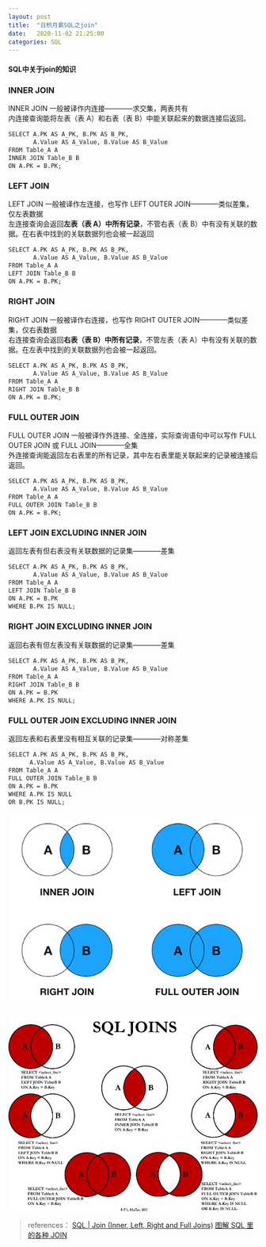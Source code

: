 ```yaml
---
layout: post
title:  "日积月累SQL之join"
date:   2020-11-02 21:25:00
categories: SQL
---
```


#### SQL中关于join的知识   

### INNER JOIN  
INNER JOIN 一般被译作内连接————求交集，两表共有  
内连接查询能将左表（表 A）和右表（表 B）中能关联起来的数据连接后返回。  
```
SELECT A.PK AS A_PK, B.PK AS B_PK,  
       A.Value AS A_Value, B.Value AS B_Value  
FROM Table_A A  
INNER JOIN Table_B B  
ON A.PK = B.PK;
```    

### LEFT JOIN  
LEFT JOIN 一般被译作左连接，也写作 LEFT OUTER JOIN————类似差集，仅左表数据  
左连接查询会返回**左表（表 A）中所有记录**，不管右表（表 B）中有没有关联的数据。在右表中找到的关联数据列也会被一起返回  
```
SELECT A.PK AS A_PK, B.PK AS B_PK,  
       A.Value AS A_Value, B.Value AS B_Value  
FROM Table_A A  
LEFT JOIN Table_B B  
ON A.PK = B.PK;  
```

### RIGHT JOIN  
RIGHT JOIN 一般被译作右连接，也写作 RIGHT OUTER JOIN————类似差集，仅右表数据  
右连接查询会返回**右表（表 B）中所有记录**，不管左表（表 A）中有没有关联的数据。在左表中找到的关联数据列也会被一起返回。  
```
SELECT A.PK AS A_PK, B.PK AS B_PK,  
       A.Value AS A_Value, B.Value AS B_Value  
FROM Table_A A  
RIGHT JOIN Table_B B  
ON A.PK = B.PK;  
``` 

### FULL OUTER JOIN  
FULL OUTER JOIN 一般被译作外连接、全连接，实际查询语句中可以写作 FULL OUTER JOIN 或 FULL JOIN————全集  
外连接查询能返回左右表里的所有记录，其中左右表里能关联起来的记录被连接后返回。  
```
SELECT A.PK AS A_PK, B.PK AS B_PK,  
       A.Value AS A_Value, B.Value AS B_Value  
FROM Table_A A  
FULL OUTER JOIN Table_B B  
ON A.PK = B.PK;  
```

### LEFT JOIN EXCLUDING INNER JOIN  
返回左表有但右表没有关联数据的记录集————差集  
```
SELECT A.PK AS A_PK, B.PK AS B_PK,  
       A.Value AS A_Value, B.Value AS B_Value  
FROM Table_A A  
LEFT JOIN Table_B B  
ON A.PK = B.PK  
WHERE B.PK IS NULL;  
```

### RIGHT JOIN EXCLUDING INNER JOIN  
返回右表有但左表没有关联数据的记录集————差集  
```
SELECT A.PK AS A_PK, B.PK AS B_PK,  
       A.Value AS A_Value, B.Value AS B_Value  
FROM Table_A A  
RIGHT JOIN Table_B B  
ON A.PK = B.PK  
WHERE A.PK IS NULL;  
```

### FULL OUTER JOIN EXCLUDING INNER JOIN  
返回左表和右表里没有相互关联的记录集————对称差集  
 ```
 SELECT A.PK AS A_PK, B.PK AS B_PK,  
       A.Value AS A_Value, B.Value AS B_Value  
FROM Table_A A  
FULL OUTER JOIN Table_B B  
ON A.PK = B.PK  
WHERE A.PK IS NULL  
OR B.PK IS NULL;  
```

![avatar](/assets/images/study/SQL-general-joins.png)

![avatar](/assets/images/study/SQL-Visual_SQL_JOINS_orig.jpg)


>references：
>[SQL | Join (Inner, Left, Right and Full Joins)]
>[图解 SQL 里的各种 JOIN]

[图解 SQL 里的各种 JOIN]:https://mazhuang.org/2017/09/11/joins-in-sql/#left-join-excluding-inner-join
[SQL | Join (Inner, Left, Right and Full Joins)]:https://www.geeksforgeeks.org/sql-join-set-1-inner-left-right-and-full-joins/
